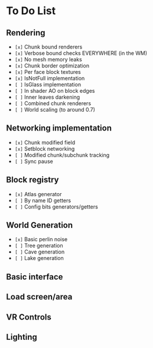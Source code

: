 # To Do List

## Rendering
* `[x]` Chunk bound renderers
* `[x]` Verbose bound checks EVERYWHERE (in the WM)
* `[x]` No mesh memory leaks
* `[x]` Chunk border optimization
* `[x]` Per face block textures
* `[x]` IsNotFull implementation
* `[ ]` IsGlass implementation
* `[ ]` In shader AO on block edges
* `[ ]` Inner leaves darkening
* `[ ]` Combined chunk renderers
* `[ ]` World scaling (to around 0.7)

## Networking implementation
* `[x]` Chunk modified field
* `[x]` Setblock networking
* `[ ]` Modified chunk/subchunk tracking
* `[ ]` Sync pause

## Block registry
* `[x]` Atlas generator
* `[ ]` By name ID getters
* `[ ]` Config bits generators/getters

## World Generation
* `[x]` Basic perlin noise
* `[ ]` Tree generation
* `[ ]` Cave generation
* `[ ]` Lake generation

## Basic interface

## Load screen/area

## VR Controls

## Lighting